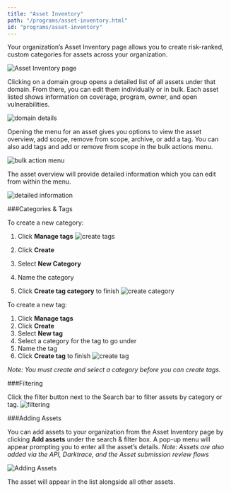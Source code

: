 ```yaml
---
title: "Asset Inventory"
path: "/programs/asset-inventory.html"
id: "programs/asset-inventory"
---
```

Your organization’s Asset Inventory page allows you to create risk-ranked, custom categories for assets across your organization.

![Asset Inventory page](./images/asset-inventory-1.png)

Clicking on a domain group opens a detailed list of all assets under that domain. From there, you can edit them individually or in bulk. Each asset listed shows information on coverage, program, owner, and open vulnerabilities.

![domain details](./images/asset-inventory-2.png)

Opening the menu for an asset gives you options to view the asset overview, add scope, remove from scope, archive, or add a tag. You can also add tags and add or remove from scope in the bulk actions menu.

![bulk action menu](./images/asset-inventory-3.png)

The asset overview will provide detailed information which you can edit from within the menu.

![detailed information](./images/asset-inventory-4.png)

###Categories & Tags

To create a new category:
1. Click **Manage tags**
![create tags](./images/asset-inventory-5.png)

2. Click **Create**
3. Select **New Category**
4. Name the category
5. Click **Create tag category** to finish
![create category](./images/asset-inventory-6.png)

To create a new tag:
1. Click **Manage tags**
2. Click **Create**
3. Select **New tag**
4. Select a category for the tag to go under
5. Name the tag
6. Click **Create tag** to finish
![create tag](./images/asset-inventory-7.png)

*Note: You must create and select a category before you can create tags.*

###Filtering

Click the filter button next to the Search bar to filter assets by category or tag.
![filtering](./images/asset-inventory-8.png)

###Adding Assets

You can add assets to your organization from the Asset Inventory page by clicking **Add assets** under the search & filter box. A pop-up menu will appear prompting you to enter all the asset’s details.
*Note: Assets are also added via the API, Darktrace, and the Asset submission review flows*

![Adding Assets](./images/asset-inventory-9.png)

The asset will appear in the list alongside all other assets.
